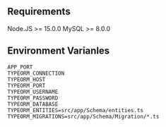 ## Requirements

Node.JS >= 15.0.0 MySQL >= 8.0.0

## Environment Varianles

```
APP_PORT
TYPEORM_CONNECTION
TYPEORM_HOST
TYPEORM_PORT
TYPEORM_USERNAME
TYPEORM_PASSWORD
TYPEORM_DATABASE
TYPEORM_ENTITIES=src/app/Schema/entities.ts
TYPEORM_MIGRATIONS=src/app/Schema/Migration/*.ts
```
